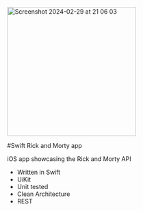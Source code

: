 <img width="301" alt="Screenshot 2024-02-29 at 21 06 03" src="https://github.com/Bachiero/Rick-Morty/assets/69733837/d6acb5b0-51ca-44be-b742-769a39d8f30d">

#Swift Rick and Morty app

iOS app showcasing the Rick and Morty API

- Written in Swift
- UiKit
- Unit tested
- Clean Architecture
- REST
